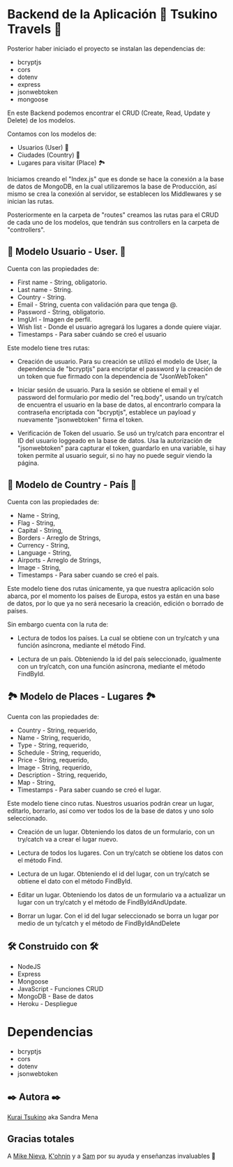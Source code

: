# Backend de la Aplicación 🚀 Tsukino Travels 🚀

Posterior haber iniciado el proyecto se instalan las dependencias de:

* bcryptjs
* cors
* dotenv
* express
* jsonwebtoken
* mongoose

En este Backend podemos encontrar el CRUD (Create, Read, Update y Delete) de los modelos.

Contamos con los modelos de:
* Usuarios (User) 👤
* Ciudades (Country) 🌇
* Lugares para visitar (Place) 🏞

Iniciamos creando el "Index.js" que es donde se hace la conexión a la base de datos de MongoDB, en la cual utilizaremos la base de Producción, así mismo se crea la conexión al servidor, se establecen los Middlewares y se inician las rutas. 

Posteriormente en la carpeta de "routes" creamos las rutas para el CRUD de cada uno de los modelos, que tendrán sus controllers en la carpeta de "controllers".

## 👤 Modelo Usuario - User. 👤

Cuenta con las propiedades de:

* First name - String, obligatorio.
* Last name - String.
* Country - String.
* Email - String, cuenta con validación para que tenga @.
* Password - String, obligatorio.
* ImgUrl - Imagen de perfil.
* Wish list - Donde el usuario agregará los lugares a donde quiere viajar.
* Timestamps - Para saber cuándo se creó el usuario

Este modelo tiene tres rutas:

* Creación de usuario. 
Para su creación se utilizó el modelo de User, la dependencia de "bcryptjs" para encriptar el password y la creación de un token que fue firmado con la dependencia de "JsonWebToken"

* Iniciar sesión de usuario.
Para la sesión se obtiene el email y el password del formulario por medio del "req.body", usando un try/catch de encuentra el usuario en la base de datos, al encontrarlo compara la contraseña encriptada con "bcryptjs", establece un payload y nuevamente "jsonwebtoken" firma el token.

* Verificación de Token del usuario.
Se usó un try/catch para encontrar el ID del usuario loggeado en la base de datos.
Usa la autorización de "jsonwebtoken" para capturar el token, guardarlo en una variable, si hay token permite al usuario seguir, si no hay no puede seguir viendo la página.

## 🌇 Modelo de Country - País 🌇

Cuenta con las propiedades de:

* Name - String,
* Flag - String,
* Capital - String,
* Borders - Arreglo de Strings,
* Currency - String,
* Language - String,
* Airports - Arreglo de Strings,
* Image - String,
* Timestamps - Para saber cuando se creó el país.

Este modelo tiene dos rutas únicamente, ya que nuestra aplicación solo abarca, por el momento los países de Europa, estos ya están en una base de datos, por lo que ya no será necesario la creación, edición o borrado de países.

Sin embargo cuenta con la ruta de: 

* Lectura de todos los países. La cual se obtiene con un try/catch y una función asíncrona, mediante el método Find.

* Lectura de un país. Obteniendo la id del país seleccionado, igualmente con un try/catch, con una función asíncrona, mediante el método FindById.

## 🏞 Modelo de Places - Lugares 🏞

Cuenta con las propiedades de:

* Country - String, requerido,
* Name - String, requerido,
* Type - String, requerido,
* Schedule - String, requerido, 
* Price - String, requerido,
* Image - String, requerido,
* Description - String, requerido,
* Map - String,
* Timestamps - Para saber cuando se creó el lugar.

Este modelo tiene cinco rutas. Nuestros usuarios podrán crear un lugar, editarlo, borrarlo, así como ver todos los de la base de datos y uno solo seleccionado.

* Creación de un lugar. Obteniendo los datos de un formulario, con un try/catch va a crear el lugar nuevo.

* Lectura de todos los lugares. Con un try/catch se obtiene los datos con el método Find.

* Lectura de un lugar. Obteniendo el id del lugar, con un try/catch se obtiene el dato con el método FindById.

* Editar un lugar. Obteniendo los datos de un formulario va a actualizar un lugar con un try/catch y el método de FindByIdAndUpdate.

* Borrar un lugar. Con el id del lugar seleccionado se borra un lugar por medio de un ty/catch y el método de FindByIdAndDelete

## 🛠 Construido con 🛠

* NodeJS
* Express
* Mongoose
* JavaScript - Funciones CRUD
* MongoDB - Base de datos
* Heroku - Despliegue

# Dependencias

* bcryptjs
* cors
* dotenv
* jsonwebtoken

## ✒️ Autora ✒️
[Kurai Tsukino](https://github.com/KuraiTsukino) aka Sandra Mena

## Gracias totales

A [Mike Nieva](https://github.com/mikenieva), [K'ohnin](https://github.com/konhin2) y a [Sam](https://github.com/ta-web-mex) por su ayuda y enseñanzas invaluables 🥰